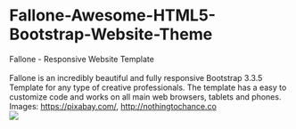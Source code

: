 # Fallone-Awesome-HTML5-Bootstrap-Website-Theme
Fallone - Responsive Website Template  
<br/>
Fallone is an incredibly beautiful and fully responsive Bootstrap 3.3.5 Template for any type of creative professionals. The template has a easy to customize code and works on all main web browsers, tablets and phones.  
Images: https://pixabay.com/, http://nothingtochance.co
<br/>
<img src="Images/Fallone-comm.png" />
